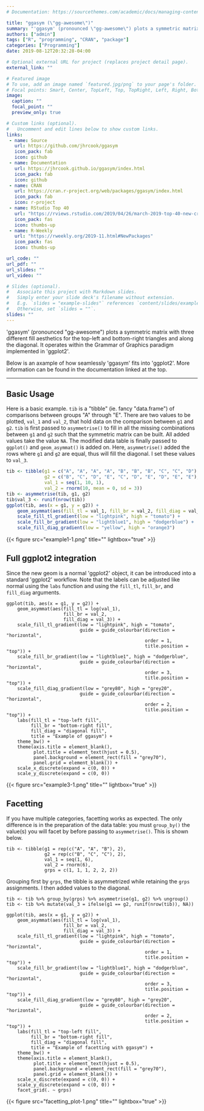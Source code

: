 ```yaml
---
# Documentation: https://sourcethemes.com/academic/docs/managing-content/

title: "ggasym (\"gg-awesome\")"
summary: "'ggasym' (pronounced \"gg-awesome\") plots a symmetric matrix with three different fill aesthetics."
authors: ["admin"]
tags: ["R", "programming", "CRAN", "package"]
categories: ["Programming"]
date: 2019-08-12T20:32:28-04:00

# Optional external URL for project (replaces project detail page).
external_link: ""

# Featured image
# To use, add an image named `featured.jpg/png` to your page's folder.
# Focal points: Smart, Center, TopLeft, Top, TopRight, Left, Right, BottomLeft, Bottom, BottomRight.
image:
  caption: ""
  focal_point: ""
  preview_only: true

# Custom links (optional).
#   Uncomment and edit lines below to show custom links.
links:
 - name: Source
   url: https://github.com/jhrcook/ggasym
   icon_pack: fab
   icon: github
 - name: Documentation
   url: https://jhrcook.github.io/ggasym/index.html
   icon_pack: fab
   icon: github
 - name: CRAN
   url: https://cran.r-project.org/web/packages/ggasym/index.html
   icon_pack: fab
   icon: r-project
 - name: RStudio Top 40
   url: "https://rviews.rstudio.com/2019/04/26/march-2019-top-40-new-cran-packages/"
   icon_pack: fas
   icon: thumbs-up
 - name: R-Weekly
   url: "https://rweekly.org/2019-11.html#NewPackages"
   icon_pack: fas
   icon: thumbs-up

url_code: ""
url_pdf: ""
url_slides: ""
url_video: ""

# Slides (optional).
#   Associate this project with Markdown slides.
#   Simply enter your slide deck's filename without extension.
#   E.g. `slides = "example-slides"` references `content/slides/example-slides.md`.
#   Otherwise, set `slides = ""`.
slides: ""
---
```


'ggasym' (pronounced \"gg-awesome\") plots a symmetric matrix with three different fill aesthetics for the top-left and bottom-right triangles and along the diagonal. It operates within the Grammar of Graphics paradigm implemented in 'ggplot2'.

Below is an axample of how seamlessly 'ggasym' fits into 'ggplot2'. More information can be found in the documentation linked at the top.

---

## Basic Usage

Here is a basic example. `tib` is a "tibble" (ie. fancy "data.frame") of comparisons between groups "A" through "E". There are two values to be plotted, `val_1` and `val_2`, that hold data on the comparison between `g1` and `g2`. `tib` is first passed to `asymmetrise()` to fill in all the missing combinations between `g1` and `g2` such that the symmetric matrix can be built. All added values take the value `NA`. The modified data table is finally passed to `ggplot()` and `geom_asymmat()` is added on. Here, `asymmetrise()` added the rows where `g1` and `g2` are equal, thus will fill the diagonal. I set these values to `val_3`.

```r
tib <- tibble(g1 = c("A", "A", "A", "A", "B", "B", "B", "C", "C", "D"),
              g2 = c("B", "C", "D", "E", "C", "D", "E", "D", "E", "E"),
              val_1 = seq(1, 10, 1),
              val_2 = rnorm(10, mean = 0, sd = 3))
tib <- asymmetrise(tib, g1, g2)
tib$val_3 <- runif(nrow(tib))
ggplot(tib, aes(x = g1, y = g2)) +
    geom_asymmat(aes(fill_tl = val_1, fill_br = val_2, fill_diag = val_3)) +
    scale_fill_tl_gradient(low = "lightpink", high = "tomato") +
    scale_fill_br_gradient(low = "lightblue1", high = "dodgerblue") +
    scale_fill_diag_gradient(low = "yellow", high = "orange3")
```
{{< figure src="example1-1.png" title="" lightbox="true" >}}

## Full ggplot2 integration

Since the new geom is a normal 'ggplot2' object, it can be introduced into a standard 'ggplot2' workflow. Note that the labels can be adjusted like normal using the `labs` function and using the `fill_tl`, `fill_br`, and `fill_diag` arguments.

```{r example3}
ggplot(tib, aes(x = g1, y = g2)) +
    geom_asymmat(aes(fill_tl = log(val_1),
                     fill_br = val_2,
                     fill_diag = val_3)) +
    scale_fill_tl_gradient(low = "lightpink", high = "tomato",
                           guide = guide_colourbar(direction = "horizontal",
                                                   order = 1,
                                                   title.position = "top")) +
    scale_fill_br_gradient(low = "lightblue1", high = "dodgerblue",
                           guide = guide_colourbar(direction = "horizontal",
                                                   order = 3,
                                                   title.position = "top")) +
    scale_fill_diag_gradient(low = "grey80", high = "grey20",
                           guide = guide_colourbar(direction = "horizontal",
                                                   order = 2,
                                                   title.position = "top")) +
    labs(fill_tl = "top-left fill",
         fill_br = "bottom-right fill",
         fill_diag = "diagonal fill",
         title = "Example of ggasym") +
    theme_bw() +
    theme(axis.title = element_blank(),
          plot.title = element_text(hjust = 0.5),
          panel.background = element_rect(fill = "grey70"),
          panel.grid = element_blank()) +
    scale_x_discrete(expand = c(0, 0)) +
    scale_y_discrete(expand = c(0, 0))
```

{{< figure src="example3-1.png" title="" lightbox="true" >}}

## Facetting

If you have multiple categories, facetting works as expected. The only difference is in the preparation of the data table: you must `group_by()` the value(s) you will facet by before passing to `asymmetrise()`. This is shown below.

```{r facetting_setup}
tib <- tibble(g1 = rep(c("A", "A", "B"), 2),
              g2 = rep(c("B", "C", "C"), 2),
              val_1 = seq(1, 6),
              val_2 = rnorm(6),
              grps = c(1, 1, 1, 2, 2, 2))
```

Grouping first by `grps`, the tibble is asymmetrized while retaining the `grps` assignments. I then added values to the diagonal.

```{r grouped_asymm}
tib <- tib %>% group_by(grps) %>% asymmetrise(g1, g2) %>% ungroup()
tib <- tib %>% mutate(val_3 = ifelse(g1 == g2, runif(nrow(tib)), NA))
```

```{r facetting_plot}
ggplot(tib, aes(x = g1, y = g2)) +
    geom_asymmat(aes(fill_tl = log(val_1),
                     fill_br = val_2,
                     fill_diag = val_3)) +
    scale_fill_tl_gradient(low = "lightpink", high = "tomato",
                           guide = guide_colourbar(direction = "horizontal",
                                                   order = 1,
                                                   title.position = "top")) +
    scale_fill_br_gradient(low = "lightblue1", high = "dodgerblue",
                           guide = guide_colourbar(direction = "horizontal",
                                                   order = 3,
                                                   title.position = "top")) +
    scale_fill_diag_gradient(low = "grey80", high = "grey20",
                           guide = guide_colourbar(direction = "horizontal",
                                                   order = 2,
                                                   title.position = "top")) +
    labs(fill_tl = "top-left fill",
         fill_br = "bottom-right fill",
         fill_diag = "diagonal fill",
         title = "Example of facetting with ggasym") +
    theme_bw() +
    theme(axis.title = element_blank(),
          plot.title = element_text(hjust = 0.5),
          panel.background = element_rect(fill = "grey70"),
          panel.grid = element_blank()) +
    scale_x_discrete(expand = c(0, 0)) +
    scale_y_discrete(expand = c(0, 0)) +
    facet_grid(. ~ grps)
```

{{< figure src="facetting_plot-1.png" title="" lightbox="true" >}}
